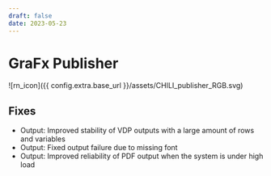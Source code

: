 ```yaml
---
draft: false
date: 2023-05-23
---
```


# GraFx Publisher

![rn_icon]({{ config.extra.base_url }}/assets/CHILI_publisher_RGB.svg)

## Fixes

- Output: Improved stability of VDP outputs with a large amount of rows and variables
- Output: Fixed output failure due to missing font
- Output: Improved reliability of PDF output when the system is under high load
